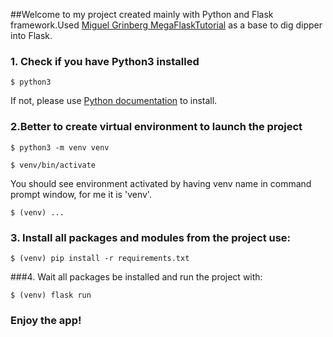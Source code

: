 ##Welcome to my project created mainly with Python and Flask framework.Used [Miguel Grinberg MegaFlaskTutorial](https://blog.miguelgrinberg.com/post/the-flask-mega-tutorial-part-i-hello-world) as a base to dig dipper into Flask.

### 1. Check if you have Python3  installed
`$ python3`

If not, please use [Python documentation](https://www.python.org/downloads/) to install.


### 2.Better to create virtual environment to launch the project
`$ python3 -m venv venv`

`$ venv/bin/activate`

You should see environment activated by having venv name in command prompt window, for me it is 'venv'.

 `$ (venv) ...`

### 3. Install all packages and modules from the project use:

`$ (venv) pip install -r requirements.txt`

###4. Wait all packages be installed and run the project with:

`$ (venv) flask run`

### Enjoy the app!



